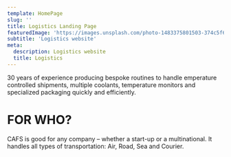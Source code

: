 ```yaml
---
template: HomePage
slug: ''
title: Logistics Landing Page
featuredImage: 'https://images.unsplash.com/photo-1483375801503-374c5f660610?ixlib=rb-1.2.1&ixid=MnwxMjA3fDB8MHxwaG90by1wYWdlfHx8fGVufDB8fHx8&auto=format&fit=crop&w=1350&q=80'
subtitle: 'Logistics website'
meta:
  description: Logistics website
  title: Logistics
---
```


30 years of experience producing bespoke routines to handle emperature controlled shipments, multiple coolants, temperature monitors and specialized packaging quickly and efficiently.

# FOR WHO?

CAFS is good for any company – whether a start-up or a multinational. It handles all types of transportation: Air, Road, Sea and Courier.
